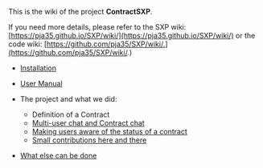 This is the wiki of the project **ContractSXP**.

If you need more details, please refer to the SXP wiki: [https://pja35.github.io/SXP/wiki/](https://pja35.github.io/SXP/wiki/) or the code wiki: [https://github.com/pja35/SXP/wiki/.](https://github.com/pja35/SXP/wiki/.)

* [Installation](https://github.com/GiInfo/SXP/wiki/Installation)
* [User Manual](https://github.com/GiInfo/SXP/wiki/User-Manual)
* The project and what we did:

   * Definition of a Contract
   * [Multi-user chat and Contract chat](https://github.com/GiInfo/SXP/wiki/Multi-user-chat-and-Contract-chat)
   * [Making users aware of the status of a contract](https://github.com/GiInfo/SXP/wiki/Making-users-aware-of-the-status-of-a-contract)
   * [Small contributions here and there](https://github.com/GiInfo/SXP/wiki/Small-contributions-here-and-there)

* [What else can be done](https://github.com/GiInfo/SXP/wiki/What-else-can-be-done)